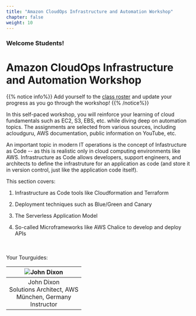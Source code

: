 ```yaml
---
title: "Amazon CloudOps Infrastructure and Automation Workshop"
chapter: false
weight: 10
---
```


### Welcome Students!

# Amazon CloudOps Infrastructure and Automation Workshop

{{% notice info%}}
Add yourself to the [class roster](https://docs.google.com/spreadsheets/d/1xxHMJ_m2R-VvTCkJWQvTv6I2geRETGq9m9ezoIEyBxw/edit?usp=sharing) and update your progress as you go through the workshop!
{{% /notice%}}

In this self-paced workshop, you will reinforce your learning of cloud fundamentals such as EC2, S3, EBS, etc. while 
diving deep on automation topics. The assignments are selected from various sources, including acloudguru, AWS
documentation, public information on YouTube, etc.

An important topic in modern IT operations is the concept of Infastructure as Code -- as this is realistic only in 
cloud computing environments like AWS. Infrastructure as Code allows developers, support engineers, and architects to
define the infrastruture for an application as code (and store it in version control, just like the application code itself).

This section covers:

1. Infrastructure as Code tools like Cloudformation and Terraform

2. Deployment techniques such as Blue/Green and Canary

3. The Serverless Application Model

4. So-called Microframeworks like AWS Chalice to develop and deploy APIs

<br>&nbsp;
<br>
Your Tourguides:

| ![John Dixon](/images/dixonaws.png?height=250px&classes=shadow,border)                    
|-------------------------------------------------------------------------------------------
| <center>John Dixon<br>Solutions Architect, AWS<br>München, Germany<br>Instructor</center> 
